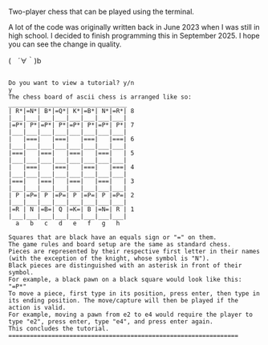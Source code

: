 Two-player chess that can be played using the terminal.

A lot of the code was originally written back in June 2023 when I was still in high school. I decided to finish programming this in September 2025. I hope you can see the change in quality. 

(　´∀｀)b

```

Do you want to view a tutorial? y/n
y
The chess board of ascii chess is arranged like so:
_________________________________
| R*|=N*| B*|=Q*| K*|=B*| N*|=R*| 8
|___|___|___|___|___|___|___|___|
|=P*| P*|=P*| P*|=P*| P*|=P*| P*| 7
|___|___|___|___|___|___|___|___|
|   |===|   |===|   |===|   |===| 6
|___|___|___|___|___|___|___|___|
|===|   |===|   |===|   |===|   | 5
|___|___|___|___|___|___|___|___|
|   |===|   |===|   |===|   |===| 4
|___|___|___|___|___|___|___|___|
|===|   |===|   |===|   |===|   | 3
|___|___|___|___|___|___|___|___|
| P |=P=| P |=P=| P |=P=| P |=P=| 2
|___|___|___|___|___|___|___|___|
|=R | N |=B=| Q |=K=| B |=N=| R | 1
|___|___|___|___|___|___|___|___|
  a   b   c   d   e   f   g   h

Squares that are black have an equals sign or "=" on them.
The game rules and board setup are the same as standard chess.
Pieces are represented by their respective first letter in their names (with the exception of the knight, whose symbol is "N").
Black pieces are distinguished with an asterisk in front of their symbol.
For example, a black pawn on a black square would look like this: "=P*"
To move a piece, first type in its position, press enter, then type in its ending position. The move/capture will then be played if the action is valid. 
For example, moving a pawn from e2 to e4 would require the player to type "e2", press enter, type "e4", and press enter again.
This concludes the tutorial.
================================================================
```
